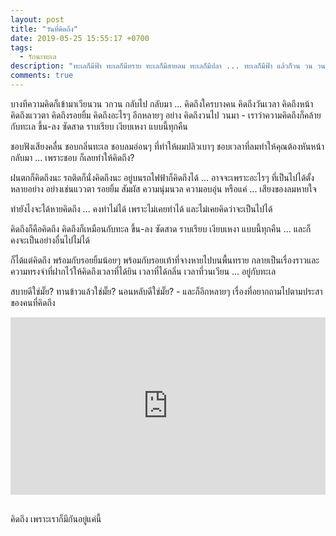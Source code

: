```yaml
---
layout: post
title: "วันที่คิดถึง"
date: 2019-05-25 15:55:17 +0700
tags:
  - รักนะทะเล
description: "ทะเลก็มีฟ้า ทะเลก็มีทราย ทะเลก็มีสายลม ทะเลก็มีปลา ... ทะเลก็มีฟ้า แล้วก็วน วน วน"
comments: true
---
```

บางทีความคิดก็เข้ามาเวียนวน วกวน กลับไป กลับมา ... คิดถึงใครบางคน คิดถึงวันเวลา คิดถึงหน้า คิดถึงแววตา คิดถึงรอยยิ้ม คิดถึงอะไรๆ อีกหลายๆ อย่าง คิดถึงวนไป วนมา - เราว่าความคิดถึงก็คล้ายกับทะเล ขึ้น-ลง ซัดสาด ราบเรียบ เงียบเหงา แบบนี้ทุกคืน

ชอบฟังเสียงคลื่น ชอบกลิ่นทะเล ชอบลมอ่อนๆ ที่ทำให้ผมปลิวเบาๆ ชอบเวลาที่ลมทำให้คุณต้องหันหน้ากลับมา ... เพราะชอบ ก็เลยทำให้คิดถึง?

ฝนตกก็คิดถึงนะ รถติดก็นั่งคิดถึงนะ อยู่บนรถไฟฟ้าก็คิดถึงได้ ... อาจจะเพราะอะไรๆ ที่เป็นไปได้ตั้งหลายอย่าง อย่างเช่นแววตา รอยยิ้ม สัมผัส ความนุ่มนวล ความอบอุ่น หรือแค่ ... เสียงของลมหายใจ

ทำยังไงจะได้หายคิดถึง ... คงทำไม่ได้ เพราะไม่เคยทำได้ และไม่เคยคิดว่าจะเป็นไปได้

คิดถึงก็คือคิดถึง คิดถึงก็เหมือนกับทะล ขึ้น-ลง ซัดสาด ราบเรียบ เงียบเหงา แบบนี้ทุกคืน ... และก็คงจะเป็นอย่างอื่นไปไม่ได้

ก็ได้แต่คิดถึง พร้อมกับรอยยิ้มน้อยๆ พร้อมกับรอยเท้าที่จางหายไปบนพื้นทราย กลายเป็นเรื่องราวและความทรงจำที่ฝากไว้ให้คิดถึงเวลาที่ได้ยิน เวลาที่ได้กลิ่น เวลาที่วนเวียน ... อยู่กับทะเล

สบายดีใช่มั๊ย? ทานข้าวแล้วใช่มั๊ย? นอนหลับดีใช่มั๊ย? - และก็อีกหลายๆ เรื่องที่อยากถามไปตามประสาของคนที่คิดถึง

<div style="position:relative;width:100%;height:0;padding-bottom:56.25%;">
<iframe style="width:100%;height:100%;position:absolute;top:0;left:0;" src="https://www.youtube.com/embed/S5To4bOwCKw" frameborder="0" allow="autoplay; encrypted-media" allowfullscreen>
</iframe>
</div>
<br />

คิดถึง <i class="fa fa-heart" style="color:#C38FD6"></i> เพราะเราก็มีกันอยู่แค่นี้
